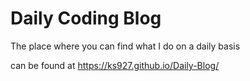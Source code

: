 # Daily Coding Blog

The place where you can find what I do on a daily basis

can be found at https://ks927.github.io/Daily-Blog/
